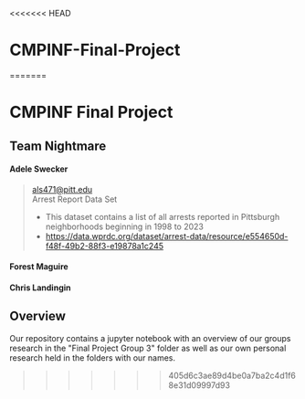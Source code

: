 <<<<<<< HEAD
# CMPINF-Final-Project
=======
# CMPINF Final Project

## Team Nightmare

#### Adele Swecker
> als471@pitt.edu\
> Arrest Report Data Set
>* This dataset contains a list of all arrests reported in Pittsburgh neighborhoods beginning in 1998 to 2023
>* https://data.wprdc.org/dataset/arrest-data/resource/e554650d-f48f-49b2-88f3-e19878a1c245
    
#### Forest Maguire

#### Chris Landingin 

## Overview
Our repository contains a jupyter notebook with an overview of our groups research in the "Final Project Group 3" folder as well as our own personal research held in the folders with our names.
>>>>>>> 405d6c3ae89d4be0a7ba2c4d1f68e31d09997d93
